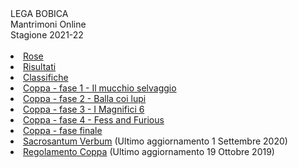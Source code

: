 <th>LEGA BOBICA<br/></th><td>Mantrimoni Online<br/></td><td>Stagione 2021-22</td><th><br/></th><th><br/></th><li><a href="https://denno985.github.io/lega-bobica/21-22/rose" class="active">Rose</a></li><li><a href="https://denno985.github.io/lega-bobica/21-22/risultati" class="active">Risultati</a></li><li><a href="https://denno985.github.io/lega-bobica/21-22/classifiche" class="active">Classifiche</a></li><li><a href="https://denno985.github.io/lega-bobica/21-22/coppa/fase1" class="active">Coppa - fase 1 - Il mucchio selvaggio</a></li><li><a href="https://denno985.github.io/lega-bobica/21-22/coppa/fase2" class="active">Coppa - fase 2 - Balla coi lupi</a></li><li><a href="https://denno985.github.io/lega-bobica/21-22/coppa/fase3" class="active">Coppa - fase 3 - I Magnifici 6</a></li><li><a href="https://denno985.github.io/lega-bobica/21-22/coppa/fase4" class="active">Coppa - fase 4 - Fess and Furious</a></li><li><a href="https://denno985.github.io/lega-bobica/21-22/coppa/finali" class="active">Coppa - fase finale</a></li><li><a href="https://denno985.github.io/lega-bobica/21-22/verbum.pdf" class="active">Sacrosantum Verbum</a> (Ultimo aggiornamento 1 Settembre 2020)</li><li><a href="https://denno985.github.io/lega-bobica/21-22/coppa.pdf" class="active">Regolamento Coppa</a> (Ultimo aggiornamento 19 Ottobre 2019)</li>